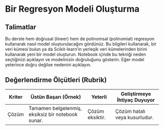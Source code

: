 # Bir Regresyon Modeli Oluşturma

## Talimatlar

Bu derste hem doğrusal (lineer) hem de polinomsal (polinomial) regresyon kullanarak nasıl model oluşturulacağını gördünüz. Bu bilgileri kullanarak, bir veri kümesi bulun ya da Scikit-learn’in yerleşik veri kümelerinden birini kullanarak yeni bir model oluşturun. Notebook içinde bu tekniği neden seçtiğinizi açıklayın ve modelinizin doğruluğunu gösterin. Eğer model yeterince doğru değilse nedenini açıklayın.

## Değerlendirme Ölçütleri (Rubrik)

| Kriter  | Üstün Başarı (Örnek)                                          | Yeterli                    | Geliştirmeye İhtiyaç Duyuyor   |
| ------- | ------------------------------------------------------------- | -------------------------- | ------------------------------ |
| Çözüm   | Tamamen belgelenmiş, eksiksiz bir notebook sunar.            | Çözüm eksiktir.            | Çözüm hatalı veya kusurludur. |
